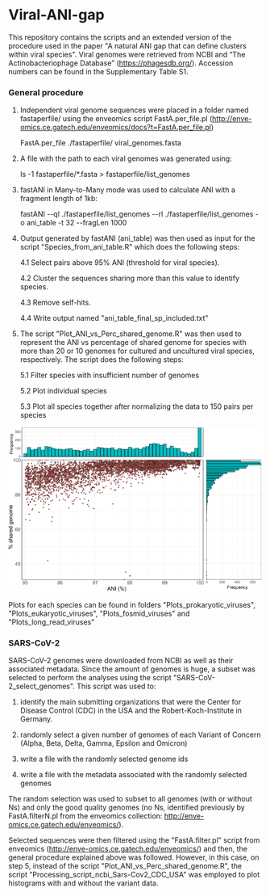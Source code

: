 # Viral-ANI-gap

This repository contains the scripts and an extended version of the procedure used in the paper "A natural ANI gap that can define clusters within viral species".
Viral genomes were retrieved from NCBI and “The Actinobacteriophage Database” (https://phagesdb.org/). Accession numbers can be found in the Supplementary Table S1.


### General procedure
1. Independent viral genome sequences were placed in a folder named fastaperfile/ using the enveomics script FastA.per_file.pl (http://enve-omics.ce.gatech.edu/enveomics/docs?t=FastA.per_file.pl)

     FastA.per_file ./fastaperfile/ viral_genomes.fasta


2. A file with the path to each viral genomes was generated using:

     ls -1 fastaperfile/*.fasta > fastaperfile/list_genomes


3. fastANI in Many-to-Many mode was used to calculate ANI with a fragment length of 1kb:

      fastANI --ql ./fastaperfile/list_genomes --rl ./fastaperfile/list_genomes -o ani_table -t 32 --fragLen 1000


4. Output generated by fastANI (ani_table) was then used as input for the script "Species_from_ani_table.R" which does the following steps:
   
   4.1 Select pairs above 95% ANI (threshold for viral species).
   
   4.2 Cluster the sequences sharing more than this value to identify species.
   
   4.3 Remove self-hits.
   
   4.4 Write output named "ani_table_final_sp_included.txt"
   


5. The script "Plot_ANI_vs_Perc_shared_genome.R" was then used to represent the ANI vs percentage of shared genome for species with more than 20 or 10 genomes for cultured and uncultured viral species, respectively. The script does the following steps:
   
   5.1 Filter species with insufficient number of genomes
   
   5.2 Plot individual species
   
   5.3 Plot all species together after normalizing the data to 150 pairs per species

   
![alt text](https://github.com/baldeguer-riquelme/Viral-ANI-gap/blob/main/.figure/Figure1.png)



Plots for each species can be found in folders "Plots_prokaryotic_viruses", "Plots_eukaryotic_viruses", "Plots_fosmid_viruses" and "Plots_long_read_viruses"





### SARS-CoV-2
SARS-CoV-2 genomes were downloaded from NCBI as well as their associated metadata. Since the amount of genomes is huge, a subset was selected to perform the analyses using the script "SARS-CoV-2_select_genomes". This script was used to:

1. identify the main submitting organizations that were the Center for Disease Control (CDC) in the USA and the Robert-Koch-Institute in Germany.
     
2. randomly select a given number of genomes of each Variant of Concern (Alpha, Beta, Delta, Gamma, Epsilon and Omicron)
     
3. write a file with the randomly selected genome ids
     
4. write a file with the metadata associated with the randomly selected genomes


The random selection was used to subset to all genomes (with or without Ns) and only the good quality genomes (no Ns, identified previously by FastA.filterN.pl from the enveomics collection: http://enve-omics.ce.gatech.edu/enveomics/).


Selected sequences were then filtered using the "FastA.filter.pl" script from enveomics (http://enve-omics.ce.gatech.edu/enveomics/) and then, the general procedure explained above was followed. However, in this case, on step 5, instead of the script "Plot_ANI_vs_Perc_shared_genome.R", the script "Processing_script_ncbi_Sars-Cov2_CDC_USA" was employed to plot histograms with and without the variant data.

